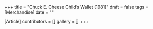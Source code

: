 +++
title = "Chuck E. Cheese Child's Wallet (1981)"
draft = false
tags = [Merchandise]
date = ""

[Article]
contributors = []
gallery = []
+++